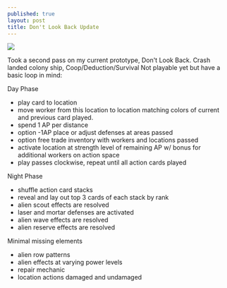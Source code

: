 ```yaml
---
published: true
layout: post
title: Don't Look Back Update
---
```

![](https://www.dropbox.com/s/n2mcibdgkvmyinp/Fg441oNx.jpg?raw=1)

Took a second pass on my current prototype, Don't Look Back.  Crash landed colony ship, Coop/Deduction/Survival
Not playable yet but have a basic loop in mind:

Day Phase

- play card to location
- move worker from this location to location matching colors of current and previous card played.
 - spend 1 AP per distance
 - option -1AP place or adjust defenses at areas passed
 - option free trade inventory with workers and locations passed
- activate location at strength level of remaining AP w/ bonus for additional workers on action space
- play passes clockwise, repeat until all action cards played

Night Phase

- shuffle action card stacks
- reveal and lay out top 3 cards of each stack by rank
- alien scout effects are resolved
- laser and mortar defenses are activated
- alien wave effects are resolved
- alien reserve effects are resolved

Minimal missing elements

- alien row patterns
- alien effects at varying power levels
- repair mechanic
- location actions damaged and undamaged